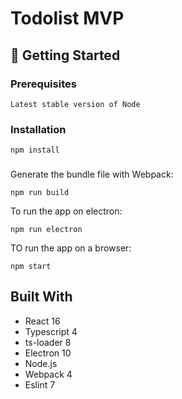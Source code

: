 # Todolist MVP

## 🚀 Getting Started

### Prerequisites
```
Latest stable version of Node
```
### Installation

```
npm install
```
###
Generate the bundle file with Webpack:
```
npm run build
```
To run the app on electron:
```
npm run electron
```
TO run the app on a browser:
```
npm start
```

## Built With
* React 16
* Typescript 4
* ts-loader 8
* Electron 10
* Node.js
* Webpack 4
* Eslint 7